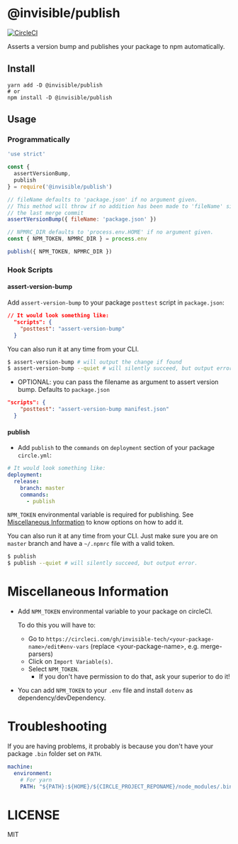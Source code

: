 # @invisible/publish

[![CircleCI](https://circleci.com/gh/invisible-tech/publish/tree/master.svg?style=svg)](https://circleci.com/gh/invisible-tech/publish/tree/master)

Asserts a version bump and publishes your package to npm automatically.

## Install

```
yarn add -D @invisible/publish
# or
npm install -D @invisible/publish
```

## Usage

### Programmatically

```javascript
'use strict'

const {
  assertVersionBump,
  publish
} = require('@invisible/publish')

// fileName defaults to 'package.json' if no argument given.
// This method will throw if no addition has been made to 'fileName' since
// the last merge commit
assertVersionBump({ fileName: 'package.json' })

// NPMRC_DIR defaults to 'process.env.HOME' if no argument given.
const { NPM_TOKEN, NPMRC_DIR } = process.env

publish({ NPM_TOKEN, NPMRC_DIR })
```

### Hook Scripts
#### assert-version-bump

Add `assert-version-bump` to your package `posttest` script in `package.json`:
```json
// It would look something like:
  "scripts": {
    "posttest": "assert-version-bump"
  }
```

You can also run it at any time from your CLI.
```bash
$ assert-version-bump # will output the change if found
$ assert-version-bump --quiet # will silently succeed, but output error if not found
```

- OPTIONAL: you can pass the filename as argument to assert version bump. Defaults to `package.json`
```json
"scripts": {
    "posttest": "assert-version-bump manifest.json"
  }
```

#### publish
- Add `publish` to the `commands` on `deployment` section of your package `circle.yml`:
```yaml
# It would look something like:
deployment:
  release:
    branch: master
    commands:
      - publish
```
`NPM_TOKEN` environmental variable is required for publishing. See [Miscellaneous Information](#miscellaneous-information) to know options on how to add it.

You can also run it at any time from your CLI. Just make sure you are on `master` branch and have a `~/.npmrc` file with a valid token.
```bash
$ publish
$ publish --quiet # will silently succeed, but output error.
```

# Miscellaneous Information

- Add `NPM_TOKEN` environmental variable to your package on circleCI.

    To do this you will have to:
    
    - Go to `https://circleci.com/gh/invisible-tech/<your-package-name>/edit#env-vars` (replace \<your-package-name\>, e.g. merge-parsers)
    - Click on `Import Variable(s)`.
    - Select `NPM_TOKEN`.
      - If you don't have permission to do that, ask your superior to do it!

- You can add `NPM_TOKEN` to your `.env` file and install `dotenv` as dependency/devDependency.

# Troubleshooting

If you are having problems, it probably is because you don't have your package `.bin` folder set on `PATH`.

```yml
machine:
  environment:
    # For yarn
    PATH: "${PATH}:${HOME}/${CIRCLE_PROJECT_REPONAME}/node_modules/.bin"
```

# LICENSE
MIT

